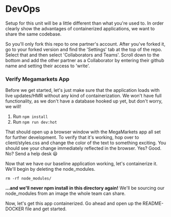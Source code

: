 # DevOps

Setup for this unit will be a little different than what you're used to.  In order clearly show the advantages of containerized applications, we want to share the same codebase.  

So you'll only fork this repo to one partner's account.  After you've forked it, go to your forked version and find the 'Settings' tab at the top of the repo.  Select that and then select 'Collaborators and Teams'. Scroll down to the bottom and add the other partner as a Collaborator by entering their github name and setting their access to 'write'.  

### Verify Megamarkets App

Before we get started, let's just make sure that the application loads with live updates/HMR without any kind of containerization.  We won't have full functionality, as we don't have a database hooked up yet, but don't worry, we will!

1. Run `npm install`
1. Run `npm run dev:hot`

That should open up a browser window with the MegaMarkets app all set for further development.  To verify that it's working, hop over to client/styles.css and change the color of the text to something exciting.  You should see your change immediately reflected in the browser.  Yes?  Good.  No?  Send a help desk :smiley:

Now that we have our baseline application working, let's containerize it.  We'll begin by deleting the node_modules.

`rm -rf node_modules/`

**...and we'll never npm install in this directory again!** We'll be sourcing our node_modules from an image the whole team can share.

Now, let's get this app containerized.  Go ahead and open up the README-DOCKER file and get started.